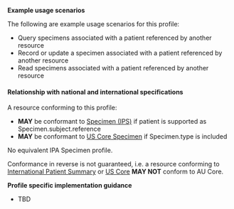 **Example usage scenarios**

The following are example usage scenarios for this profile:

- Query specimens associated with a patient referenced by another resource
- Record or update a specimen associated with a patient referenced by another resource
- Read specimens associated with a patient referenced by another resource


#### Relationship with national and international specifications

A resource conforming to this profile:
- **MAY** be conformant to [Specimen (IPS)](http://hl7.org/fhir/uv/ips/StructureDefinition/Specimen-uv-ips) if patient is supported as Specimen.subject.reference
- **MAY** be conformant to [US Core Specimen](http://hl7.org/fhir/us/core/StructureDefinition/us-core-specimen) if Specimen.type is included

No equivalent IPA Specimen profile.

Conformance in reverse is not guaranteed, i.e. a resource conforming to [International Patient Summary](http://build.fhir.org/ig/HL7/fhir-ips) or [US Core](http://hl7.org/fhir/us/core) **MAY NOT** conform to AU Core.


**Profile specific implementation guidance**

- TBD






